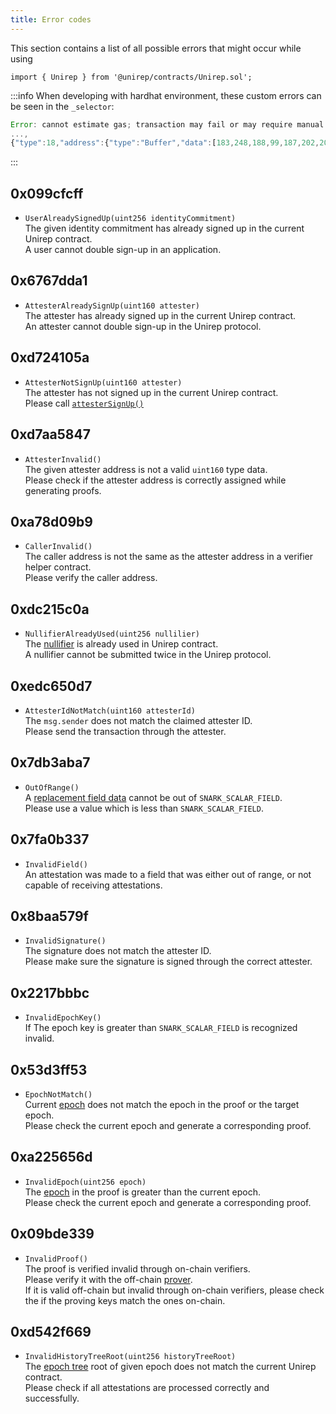 ```yaml
---
title: Error codes
---
```


This section contains a list of all possible errors that might occur while using
```sol
import { Unirep } from '@unirep/contracts/Unirep.sol';
```

:::info
When developing with hardhat environment, these custom errors can be seen in the `_selector`:
```js
Error: cannot estimate gas; transaction may fail or may require manual gas limit
...,
{"type":18,"address":{"type":"Buffer","data":[183,248,188,99,187,202,209,129,85,32,19,8,200,243,84,11,7,248,79,94]},"message":{"value":{"type":"Buffer","data":[103,103,221,161,0,0,0,0,0,0,0,0,0,0,0,0,165,28,31,194,240,209,161,184,73,78,209,254,49,45,124,58,120,237,145,192]},"_selector":"6767dda1"},"isInvalidOpcodeError":false}],"data":"0x6767dda1000000000000000000000000a51c1fc2f0d1a1b8494ed1fe312d7c3a78ed91c0"}, code=UNPREDICTABLE_GAS_LIMIT, version=providers/5.7.2)
```
:::

## 0x099cfcff
- `UserAlreadySignedUp(uint256 identityCommitment)` <br/>
The given identity commitment has already signed up in the current Unirep contract. <br/>
A user cannot double sign-up in an application.

## 0x6767dda1
- `AttesterAlreadySignUp(uint160 attester)` <br/>
The attester has already signed up in the current Unirep contract. <br/>
An attester cannot double sign-up in the Unirep protocol.

## 0xd724105a
- `AttesterNotSignUp(uint160 attester)`<br/>
The attester has not signed up in the current Unirep contract. <br/>
Please call [`attesterSignUp()`](unirep-sol#attestersignup)

## 0xd7aa5847
- `AttesterInvalid()`<br/>
The given attester address is not a valid `uint160` type data. <br/>
Please check if the attester address is correctly assigned while generating proofs.

## 0xa78d09b9
- `CallerInvalid()`<br/>
The caller address is not the same as the attester address in a verifier helper contract. <br />
Please verify the caller address.

## 0xdc215c0a
- `NullifierAlreadyUsed(uint256 nullilier)`<br/>
The [nullifier](../protocol/nullifiers) is already used in Unirep contract. <br/>
A nullifier cannot be submitted twice in the Unirep protocol.

## 0xedc650d7
- `AttesterIdNotMatch(uint160 attesterId)`<br/>
The `msg.sender` does not match the claimed attester ID. <br/>
Please send the transaction through the attester.

## 0x7db3aba7
- `OutOfRange()`<br/>
    A [replacement field data](../protocol/data.md#replacement-field) cannot be out of `SNARK_SCALAR_FIELD`.<br/>
    Please use a value which is less than `SNARK_SCALAR_FIELD`.

## 0x7fa0b337
- `InvalidField()`<br />
    An attestation was made to a field that was either out of range, or not capable of receiving attestations.

## 0x8baa579f
- `InvalidSignature()`<br/>
The signature does not match the attester ID. <br/>
Please make sure the signature is signed through the correct attester.

## 0x2217bbbc
- `InvalidEpochKey()`<br/>
    If The epoch key is greater than `SNARK_SCALAR_FIELD` is recognized invalid.

## 0x53d3ff53
- `EpochNotMatch()` <br/>
    Current [epoch](../protocol/epoch.md) does not match the epoch in the proof or the target epoch. <br/>
    Please check the current epoch and generate a corresponding proof.

## 0xa225656d
- `InvalidEpoch(uint256 epoch)`<br/>
    The [epoch](../protocol/epoch.md) in the proof is greater than the current epoch. <br/>
    Please check the current epoch and generate a corresponding proof.

## 0x09bde339
- `InvalidProof()`<br/>
    The proof is verified invalid through on-chain verifiers. <br/>
    Please verify it with the off-chain [prover](../circuits-api/prover.md). <br/>
    If it is valid off-chain but invalid through on-chain verifiers, please check the if the proving keys match the ones on-chain.

## 0xd542f669
- `InvalidHistoryTreeRoot(uint256 historyTreeRoot)`<br/>
    The [epoch tree](../protocol/trees.md#history-tree) root of given epoch does not match the current Unirep contract. <br/>
    Please check if all attestations are processed correctly and successfully.
